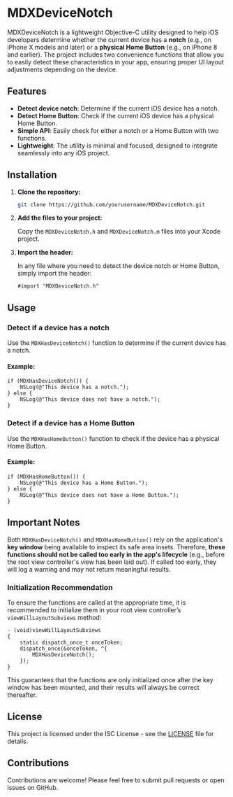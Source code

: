 # MDXDeviceNotch

MDXDeviceNotch is a lightweight Objective-C utility designed to help iOS developers determine whether the current device has a **notch** (e.g., on iPhone X models and later) or a **physical Home Button** (e.g., on iPhone 8 and earlier). The project includes two convenience functions that allow you to easily detect these characteristics in your app, ensuring proper UI layout adjustments depending on the device.

## Features

- **Detect device notch**: Determine if the current iOS device has a notch.
- **Detect Home Button**: Check if the current iOS device has a physical Home Button.
- **Simple API**: Easily check for either a notch or a Home Button with two functions.
- **Lightweight**: The utility is minimal and focused, designed to integrate seamlessly into any iOS project.

## Installation

1. **Clone the repository:**

    ```bash
    git clone https://github.com/yourusername/MDXDeviceNotch.git
    ```

2. **Add the files to your project:**

   Copy the `MDXDeviceNotch.h` and `MDXDeviceNotch.m` files into your Xcode project.

3. **Import the header:**

   In any file where you need to detect the device notch or Home Button, simply import the header:

    ```objc
    #import "MDXDeviceNotch.h"
    ```

## Usage

### Detect if a device has a notch

Use the `MDXHasDeviceNotch()` function to determine if the current device has a notch.

#### Example:

```objc
if (MDXHasDeviceNotch()) {
    NSLog(@"This device has a notch.");
} else {
    NSLog(@"This device does not have a notch.");
}
```

### Detect if a device has a Home Button

Use the `MDXHasHomeButton()` function to check if the device has a physical Home Button.

#### Example:

```objc
if (MDXHasHomeButton()) {
    NSLog(@"This device has a Home Button.");
} else {
    NSLog(@"This device does not have a Home Button.");
}
```

## Important Notes

Both `MDXHasDeviceNotch()` and `MDXHasHomeButton()` rely on the application's **key window** being available to inspect its safe area insets. Therefore, **these functions should not be called too early in the app's lifecycle** (e.g., before the root view controller's view has been laid out). If called too early, they will log a warning and may not return meaningful results.

### Initialization Recommendation

To ensure the functions are called at the appropriate time, it is recommended to initialize them in your root view controller’s `viewWillLayoutSubviews` method:

```objc
- (void)viewWillLayoutSubviews
{
    static dispatch_once_t onceToken;
    dispatch_once(&onceToken, ^{
        MDXHasDeviceNotch();
    });
}
```

This guarantees that the functions are only initialized once after the key window has been mounted, and their results will always be correct thereafter.

## License

This project is licensed under the ISC License - see the [LICENSE](LICENSE) file for details.

## Contributions

Contributions are welcome! Please feel free to submit pull requests or open issues on GitHub.
